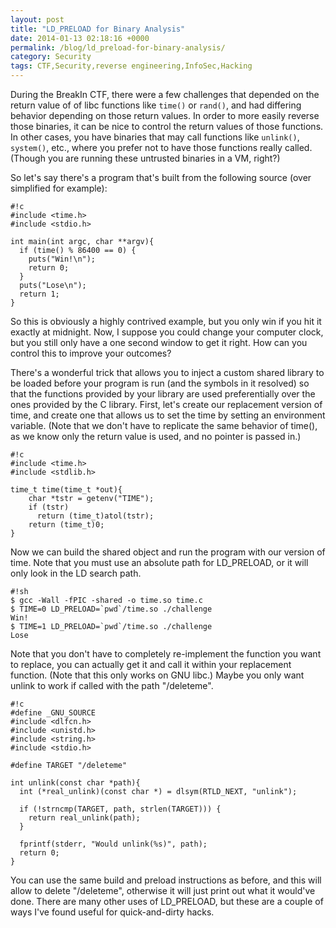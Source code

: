 ```yaml
---
layout: post
title: "LD_PRELOAD for Binary Analysis"
date: 2014-01-13 02:18:16 +0000
permalink: /blog/ld_preload-for-binary-analysis/
category: Security
tags: CTF,Security,reverse engineering,InfoSec,Hacking
---
```

During the BreakIn CTF, there were a few challenges that depended on the return value of of libc functions like <code>time()</code> or <code>rand()</code>, and had differing behavior depending on those return values.  In order to more easily reverse those binaries, it can be nice to control the return values of those functions.  In other cases, you have binaries that may call functions like <code>unlink()</code>, <code>system()</code>, etc., where you prefer not to have those functions really called.  (Though you are running these untrusted binaries in a VM, right?)

So let's say there's a program that's built from the following source (over simplified for example):

    #!c
    #include <time.h>
    #include <stdio.h>

    int main(int argc, char **argv){
      if (time() % 86400 == 0) {
        puts("Win!\n");
        return 0;
      }
      puts("Lose\n");
      return 1;
    }

So this is obviously a highly contrived example, but you only win if you hit it exactly at midnight.  Now, I suppose you could change your computer clock, but you still only have a one second window to get it right.  How can you control this to improve your outcomes?

There's a wonderful trick that allows you to inject a custom shared library to be loaded before your program is run (and the symbols in it resolved) so that the functions provided by your library are used preferentially over the ones provided by the C library.  First, let's create our replacement version of time, and create one that allows us to set the time by setting an environment variable.  (Note that we don't have to replicate the same behavior of time(), as we know only the return value is used, and no pointer is passed in.)

    #!c
    #include <time.h>
    #include <stdlib.h>
    
    time_t time(time_t *out){
        char *tstr = getenv("TIME");
        if (tstr)
          return (time_t)atol(tstr);
        return (time_t)0;
    }

Now we can build the shared object and run the program with our version of time.  Note that you must use an absolute path for LD_PRELOAD, or it will only look in the LD search path.

    #!sh
    $ gcc -Wall -fPIC -shared -o time.so time.c
    $ TIME=0 LD_PRELOAD=`pwd`/time.so ./challenge
    Win!
    $ TIME=1 LD_PRELOAD=`pwd`/time.so ./challenge
    Lose

Note that you don't have to completely re-implement the function you want to replace, you can actually get it and call it within your replacement function.  (Note that this only works on GNU libc.)  Maybe you only want unlink to work if called with the path "/deleteme".

    #!c
    #define _GNU_SOURCE
    #include <dlfcn.h>
    #include <unistd.h>
    #include <string.h>
    #include <stdio.h>

    #define TARGET "/deleteme"

    int unlink(const char *path){
      int (*real_unlink)(const char *) = dlsym(RTLD_NEXT, "unlink");
      
      if (!strncmp(TARGET, path, strlen(TARGET))) {
        return real_unlink(path);
      }
      
      fprintf(stderr, "Would unlink(%s)", path);
      return 0;
    }

You can use the same build and preload instructions as before, and this will allow to delete "/deleteme", otherwise it will just print out what it would've done.  There are many other uses of LD_PRELOAD, but these are a couple of ways I've found useful for quick-and-dirty hacks.
